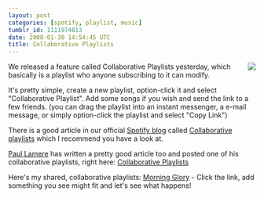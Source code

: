 ```yaml
---
layout: post
categories: [spotify, playlist, music]
tumblr_id: 1111974813  
date: 2008-01-30 14:54:45 UTC
title: Collaborative Playlists
---
```


<img src="http://img.skitch.com/20080130-kx4pcnj43dt85fmrcdf65x7huu.png" style="margin-left: 1em; margin-bottom: 1em" align="right" />We released a feature called Collaborative Playlists yesterday, which basically is a playlist who anyone subscribing to it can modify.

It's pretty simple, create a new playlist, option-click it and select "Collaborative Playlist".
Add some songs if you wish and send the link to a few friends. (you can drag the playlist into an instant messenger, a e-mail message, or simply option-click the playlist and select "Copy Link")

There is a good article in our official <a href="http://blog.spotify.com/">Spotify blog</a> called <a href="http://blog.spotify.com/archives/2008/01/30/collaborative-playlists">Collaborative playlists</a> which I recommend you have a look at.

<a href="http://blogs.sun.com/plamere/">Paul Lamere</a> has written a pretty good article too and posted one of his collaborative playlists, right here: <a href="http://blogs.sun.com/plamere/entry/collaborative_playlists">Collaborative Playlists</a>

Here's my shared, collaborative playlists: <a href="spotify:user:rasmus:playlist:2J8yotujArLjW7jpR0Broz">Morning Glory</a> - Click the link, add something you see might fit and let's see what happens!
